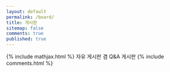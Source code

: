 ```yaml
---
layout: default
permalink: /board/
title: 게시판
sitemap: false
comments: true
published: true
---
```

{% include mathjax.html %}
자유 게시판 겸 Q&A 게시판
{% include comments.html %}
